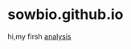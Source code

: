 # sowbio.github.io
hi,my firsh [analysis](https://github.com/sowbio/tuturiol_sow/blob/main/osman-dada2.md)
